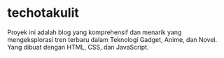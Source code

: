 # techotakulit
Proyek ini adalah blog yang komprehensif dan menarik yang mengeksplorasi tren terbaru dalam Teknologi Gadget, Anime, dan Novel. Yang dibuat dengan HTML, CSS, dan JavaScript.
